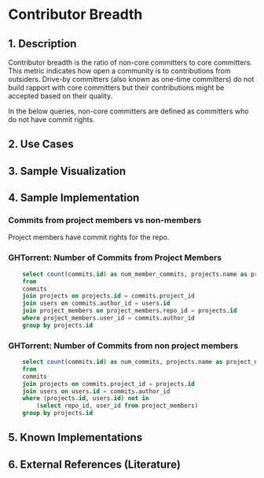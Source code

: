 # Contributor Breadth

## 1. Description
Contributor breadth is the ratio of non-core committers to core committers. This metric indicates how open a community is to contributions from outsiders. Drive-by committers (also known as one-time committers) do not build rapport with core committers but their contributions might be accepted based on their quality.

In the below queries, non-core committers are defined as committers who do not have commit rights.

## 2. Use Cases

## 3. Sample Visualization

## 4. Sample Implementation

### Commits from project members vs non-members
Project members have commit rights for the repo.

### GHTorrent: Number of Commits from Project Members

```SQL
	select count(commits.id) as num_member_commits, projects.name as project_name, projects.url as url
	from
	commits
	join projects on projects.id = commits.project_id
	join users on commits.author_id = users.id
	join project_members on project_members.repo_id = projects.id
	where project_members.user_id = commits.author_id
	group by projects.id
```

### GHTorrent: Number of Commits from non project members

```SQL
	select count(commits.id) as num_commits, projects.name as project_name, projects.url as url
	from
	commits
	join projects on commits.project_id = projects.id
	join users on users.id = commits.author_id
	where (projects.id, users.id) not in
		(select repo_id, user_id from project_members)
	group by projects.id
```

## 5. Known Implementations


## 6. External References (Literature)
